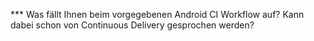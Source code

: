 *** Was fällt Ihnen beim vorgegebenen Android CI Workflow auf? Kann dabei schon von
Continuous Delivery gesprochen werden?